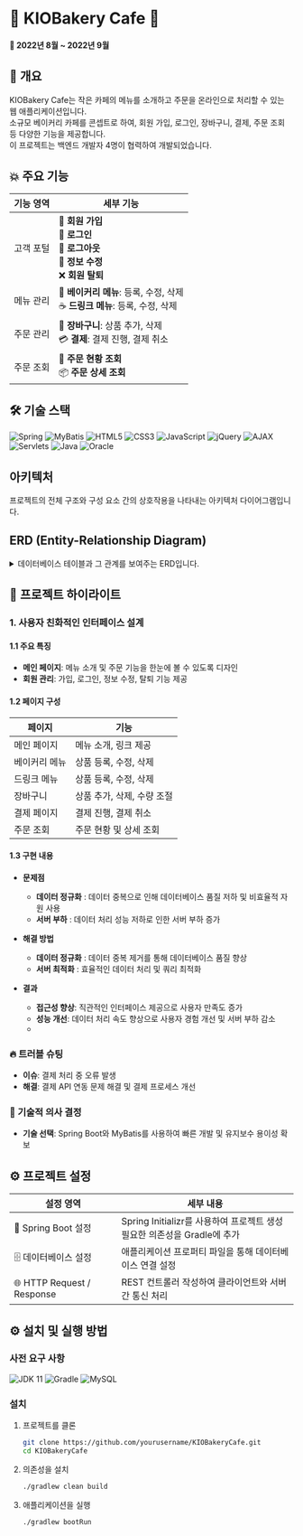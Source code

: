 # 🥐 KIOBakery Cafe 🥐
#### 📅 2022년 8월 ~ 2022년 9월



## 📢 개요
KIOBakery Cafe는 작은 카페의 메뉴를 소개하고 주문을 온라인으로 처리할 수 있는 웹 애플리케이션입니다. </br>
소규모 베이커리 카페를 콘셉트로 하여, 회원 가입, 로그인, 장바구니, 결제, 주문 조회 등 다양한 기능을 제공합니다.</br>
이 프로젝트는 백엔드 개발자 4명이 협력하여 개발되었습니다.


## 💥 주요 기능
  
| 기능 영역 | 세부 기능 |
| --- | --- |
| 고객 포털 | 👤 **회원 가입** <br> 🔐 **로그인** <br> 🚪 **로그아웃** <br> 📝 **정보 수정** <br> ❌ **회원 탈퇴** |
| 메뉴 관리 | 🥖 **베이커리 메뉴**: 등록, 수정, 삭제 <br> ☕ **드링크 메뉴**: 등록, 수정, 삭제 |
| 주문 관리 | 🛒 **장바구니**: 상품 추가, 삭제 <br> 💳 **결제**: 결제 진행, 결제 취소 |
| 주문 조회 | 📜 **주문 현황 조회** <br> 📦 **주문 상세 조회** |


## 🛠️ 기술 스택
![Spring](https://img.shields.io/badge/Framework-Spring-6DB33F?style=flat-square&logo=spring&logoColor=white)
![MyBatis](https://img.shields.io/badge/Framework-MyBatis-000000?style=flat-square&logo=mybatis&logoColor=white)
![HTML5](https://img.shields.io/badge/Language-HTML5-E34F26?style=flat-square&logo=html5&logoColor=white)
![CSS3](https://img.shields.io/badge/Language-CSS3-1572B6?style=flat-square&logo=css3&logoColor=white)
![JavaScript](https://img.shields.io/badge/Language-JavaScript-F7DF1E?style=flat-square&logo=javascript&logoColor=white)
![jQuery](https://img.shields.io/badge/Library-jQuery-0769AD?style=flat-square&logo=jquery&logoColor=white)
![AJAX](https://img.shields.io/badge/Library-AJAX-2D9BEF?style=flat-square&logo=ajax&logoColor=white)
![Servlets](https://img.shields.io/badge/Technology-Servlets%20%26%20JSP-4B8BBE?style=flat-square&logo=java&logoColor=white)
![Java](https://img.shields.io/badge/Language-Java-007396?style=flat-square&logo=java&logoColor=white)
![Oracle](https://img.shields.io/badge/Database-Oracle-F80000?style=flat-square&logo=oracle&logoColor=white)


## 아키텍처
프로젝트의 전체 구조와 구성 요소 간의 상호작용을 나타내는 아키텍처 다이어그램입니다.
<p align="left">
<!-- 아키텍처 다이어그램 이미지 추가 -->
</p>

## ERD (Entity-Relationship Diagram)
<details>
<summary>데이터베이스 테이블과 그 관계를 보여주는 ERD입니다.</summary>
<p align="left">
<img src="https://postfiles.pstatic.net/MjAyNDA3MzFfOTYg/MDAxNzIyMzk1MDQxMzUw.T_8-bDg9PlYVzPD1CVHzL3XmBljhjEd5b1oZ3ROGAGEg.Fvz1RV12K2FC7Q1G1kw-c1jt4PNs_lMvZuAatt3DyZMg.PNG/2569e0c9-7834-43f6-b0ef-c511b625b983.png?type=w773">
</p>
</details>


## 📄 프로젝트 하이라이트

### 1. 사용자 친화적인 인터페이스 설계

#### 1.1 주요 특징  
- **메인 페이지**: 메뉴 소개 및 주문 기능을 한눈에 볼 수 있도록 디자인
- **회원 관리**: 가입, 로그인, 정보 수정, 탈퇴 기능 제공

#### 1.2 페이지 구성
  
| 페이지 | 기능 |
| --- | --- |
| 메인 페이지 | 메뉴 소개, 링크 제공 |
| 베이커리 메뉴 | 상품 등록, 수정, 삭제 |
| 드링크 메뉴 | 상품 등록, 수정, 삭제 |
| 장바구니 | 상품 추가, 삭제, 수량 조절 |
| 결제 페이지 | 결제 진행, 결제 취소 |
| 주문 조회 | 주문 현황 및 상세 조회 |

#### 1.3 구현 내용 

- **문제점**
    - **데이터 정규화** : 데이터 중복으로 인해 데이터베이스 품질 저하 및 비효율적 자원 사용
    - **서버 부하** : 데이터 처리 성능 저하로 인한 서버 부하 증가

- **해결 방법**
    - **데이터 정규화** : 데이터 중복 제거를 통해 데이터베이스 품질 향상
    - **서버 최적화** : 효율적인 데이터 처리 및 쿼리 최적화

- **결과**
    - **접근성 향상**: 직관적인 인터페이스 제공으로 사용자 만족도 증가
    - **성능 개선**: 데이터 처리 속도 향상으로 사용자 경험 개선 및 서버 부하 감소
    - 
### 🔥 트러블 슈팅 
- **이슈**: 결제 처리 중 오류 발생
- **해결**: 결제 API 연동 문제 해결 및 결제 프로세스 개선

### 💭 기술적 의사 결정 
- **기술 선택**: Spring Boot와 MyBatis를 사용하여 빠른 개발 및 유지보수 용이성 확보

## ⚙️ 프로젝트 설정
| 설정 영역 | 세부 내용 |
| --- | --- |
| 🌱 Spring Boot 설정 | Spring Initializr를 사용하여 프로젝트 생성 <br> 필요한 의존성을 Gradle에 추가 |
| 🗄️ 데이터베이스 설정 | 애플리케이션 프로퍼티 파일을 통해 데이터베이스 연결 설정 |
| 🌐 HTTP Request / Response | REST 컨트롤러 작성하여 클라이언트와 서버 간 통신 처리 |

## ⚙️ 설치 및 실행 방법
### 사전 요구 사항

![JDK 11](https://img.shields.io/badge/JDK-11-blue)
![Gradle](https://img.shields.io/badge/Build%20Tool-Gradle-02303A?style=flat-square&logo=gradle&logoColor=white)
![MySQL](https://img.shields.io/badge/DB-MySQL-4479A1?style=flat-square&logo=mysql&logoColor=white)

### 설치
1. 프로젝트를 클론
    ```bash
    git clone https://github.com/yourusername/KIOBakeryCafe.git
    cd KIOBakeryCafe
    ```

2. 의존성을 설치
    ```bash
    ./gradlew clean build
    ```

3. 애플리케이션을 실행
    ```bash
    ./gradlew bootRun
    ```

